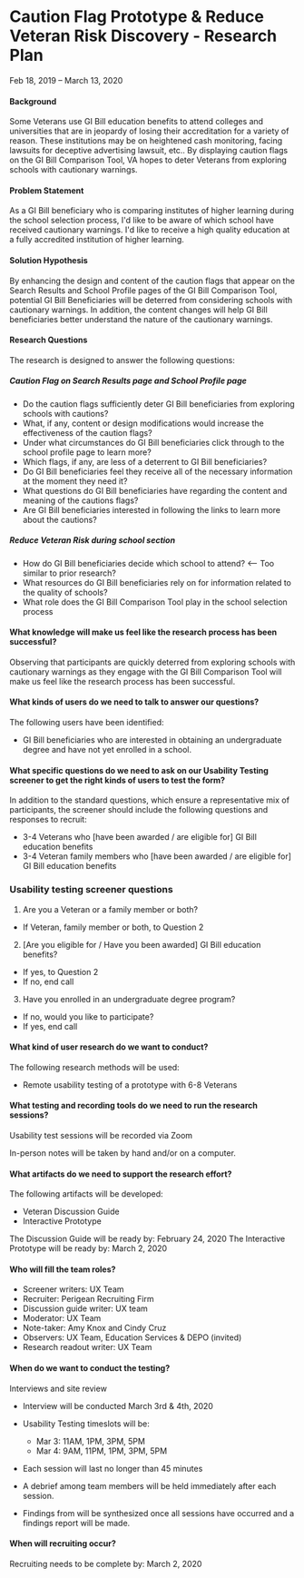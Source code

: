 # Caution Flag Prototype & Reduce Veteran Risk Discovery - Research Plan

Feb 18, 2019 – March 13, 2020

#### Background
Some Veterans use GI Bill education benefits to attend colleges and universities that are in jeopardy of losing their accreditation for a variety of reason.  These institutions may be on heightened cash monitoring, facing lawsuits for deceptive advertising lawsuit, etc.. By displaying caution flags on the GI Bill Comparison Tool, VA hopes to deter Veterans from exploring schools with cautionary warnings.

#### Problem Statement 
As a GI Bill beneficiary who is comparing institutes of higher learning during the school selection process, I'd like to be aware of which school have received cautionary warnings. I'd like to receive a high quality education at a fully accredited institution of higher learning. 

#### Solution Hypothesis
By enhancing the design and content of the caution flags that appear on the Search Results and School Profile pages of the GI Bill Comparison Tool, potential GI Bill Beneficiaries will be deterred from considering schools with cautionary warnings. In addition, the content changes will help GI Bill beneficiaries better understand the nature of the cautionary warnings.

#### Research Questions

The research is designed to answer the following questions:

##### Caution Flag on Search Results page and School Profile page
* Do the caution flags sufficiently deter GI Bill beneficiaries from exploring schools with cautions? 
* What, if any, content or design modifications would increase the effectiveness of the caution flags?
* Under what circumstances do GI Bill beneficiaries click through to the school profile page to learn more?
* Which flags, if any, are less of a deterrent to GI Bill beneficiaries?
* Do GI Bill beneficiaries feel they receive all of the necessary information at the moment they need it?
* What questions do GI Bill beneficiaries have regarding the content and meaning of the cautions flags?
* Are GI Bill beneficiaries interested in following the links to learn more about the cautions?

##### Reduce Veteran Risk during school section
* How do GI Bill beneficiaries decide which school to attend? <-- Too similar to prior research?
* What resources do GI Bill beneficiaries rely on for information related to the quality of schools?
* What role does the GI Bill Comparison Tool play in the school selection process

#### What knowledge will make us feel like the research process has been successful?

Observing that participants are quickly deterred from exploring schools with cautionary warnings as they engage with the GI Bill Comparison Tool will make us feel like the research process has been successful.

#### What kinds of users do we need to talk to answer our questions?

The following users have been identified:
* GI Bill beneficiaries who are interested in obtaining an undergraduate degree and have not yet enrolled in a school.

#### What specific questions do we need to ask on our Usability Testing screener to get the right kinds of users to test the form?

In addition to the standard questions, which ensure a representative mix of participants, the screener should include the following questions and responses to recruit:

* 3-4 Veterans who [have been awarded / are eligible for] GI Bill education benefits 
* 3-4 Veteran family members who [have been awarded / are eligible for] GI Bill education benefits

### Usability testing screener questions
1.	Are you a Veteran or a family member or both?
  * If Veteran, family member or both, to Question 2      
2.	[Are you eligible for / Have you been awarded] GI Bill education benefits?
  * If yes, to Question 2
  * If no, end call 
3.	Have you enrolled in an undergraduate degree program?
  * If no, would you like to participate?      
  * If yes, end call

#### What kind of user research do we want to conduct?

The following research methods will be used:

* Remote usability testing of a prototype with 6-8 Veterans

#### What testing and recording tools do we need to run the research sessions?

Usability test sessions will be recorded via Zoom

In-person notes will be taken by hand and/or on a computer.

#### What artifacts do we need to support the research effort?

The following artifacts will be developed:
* Veteran Discussion Guide  
* Interactive Prototype

The Discussion Guide will be ready by: February 24, 2020
The Interactive Prototype will be ready by: March 2, 2020

#### Who will fill the team roles?
* Screener writers: UX Team
* Recruiter: Perigean Recruiting Firm
* Discussion guide writer: UX team
* Moderator: UX Team
* Note-taker: Amy Knox and Cindy Cruz
* Observers: UX Team, Education Services & DEPO (invited)
* Research readout writer: UX Team

#### When do we want to conduct the testing?

Interviews and site review
*	Interview will be conducted March 3rd & 4th, 2020
*	Usability Testing timeslots will be: 
     * Mar 3: 11AM, 1PM, 3PM, 5PM 
     * Mar 4: 9AM, 11PM, 1PM, 3PM, 5PM 

*	Each session will last no longer than 45 minutes
*	A debrief among team members will be held immediately after each session.
*	Findings from will be synthesized once all sessions have occurred and a findings report will be made.

#### When will recruiting occur?

Recruiting needs to be complete by: March 2, 2020
